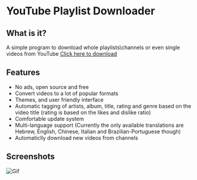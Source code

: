 # YouTube Playlist Downloader

## What is it?
A simple program to download whole playlists\channels or even single videos from YouTube
[Click here to download](https://drive.google.com/uc?id=1PUrgasF60loIrgPraEMiBQGV2zxRhZrf&export=download)


## Features
- No ads, open source and free
- Convert videos to a lot of popular formats
- Themes, and user friendly interface
- Automatic tagging of artists, album, title, rating and genre based on the video title (rating is based on the likes and dislike ratio)
- Comfortable update system
- Multi-language support (Currently the only available translations are Hebrew, English, Chinese, Italian and Brazilian-Portuguese though)
- Automaticlly download new videos from channels

## Screenshots
![Gif](https://i.imgur.com/nD4S8tF.gif "Gif")

